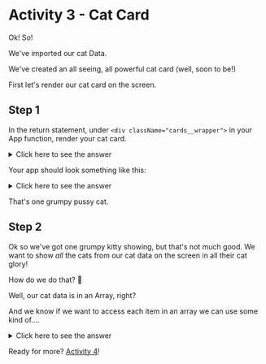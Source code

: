 # Activity 3 - Cat Card

Ok! So!

We've imported our cat Data.

We've created an all seeing, all powerful cat card (well, soon to be!)

First let's render our cat card on the screen.

## Step 1

In the return statement, under `<div className="cards__wrapper">` in your App function, render your cat card.

<details>
<summary>Click here to see the answer</summary>
<pre>

`<CatCard />`
</pre>
</details>

Your app should look something like this:

<details>
<summary>Click here to see the answer</summary>
<pre>

![Example](../public/act-3-cat-card-example.png)
</pre>
</details>

That's one grumpy pussy cat.

## Step 2

Ok so we've got one grumpy kitty showing, but that's not much good. We want to show *all* the cats from our cat data on the screen in all their cat glory!

How do we do that? 🤔

Well, our cat data is in an Array, right?

And we know if we want to access each item in an array we can use some kind of....

<details>
<summary>Click here to see the answer</summary>
<pre>

for Loop!

Just like we'd loop through a normal array lets loop through our Cat data! 😺 ↬

</pre>
</details>

Ready for more? [Activity 4](./activity-4.md)!
